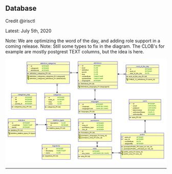 ## Database

Credit @irisctl

Latest: July 5th, 2020

Note: We are optimizing the word of the day, and adding role support in a coming release.
Note: Still some types to fix in the diagram. The CLOB's for example are mostly postgrest TEXT columns, but the idea is here.

![image](uploads/724c5bbfb2fd707f967d77b22381b4ca/image.png)

----